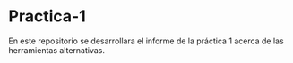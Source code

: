 # Practica-1
En este repositorio se desarrollara el informe de la práctica 1 acerca de las herramientas alternativas.
